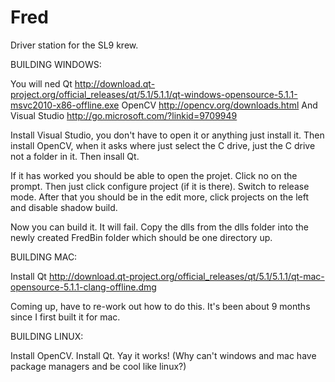 Fred
====

Driver station for the SL9 krew.


BUILDING WINDOWS: 

You will ned Qt http://download.qt-project.org/official_releases/qt/5.1/5.1.1/qt-windows-opensource-5.1.1-msvc2010-x86-offline.exe
OpenCV http://opencv.org/downloads.html
And Visual Studio http://go.microsoft.com/?linkid=9709949

Install Visual Studio, you don't have to open it or anything just install it.
Then install OpenCV, when it asks where just select the C drive, just the C drive not a folder in it.
Then insall Qt.

If it has worked you should be able to open the projet. Click no on the prompt.
Then just click configure project (if it is there).
Switch to release mode.
After that you should be in the edit more, click projects on the left and disable shadow build.

Now you can build it. It will fail. Copy the dlls from the dlls folder into the newly created 
FredBin folder which should be one directory up.

BUILDING MAC: 

Install Qt http://download.qt-project.org/official_releases/qt/5.1/5.1.1/qt-mac-opensource-5.1.1-clang-offline.dmg

Coming up, have to re-work out how to do this. It's been about 9 months since I first built it for mac.

BUILDING LINUX:

Install OpenCV.
Install Qt.
Yay it works! (Why can't windows and mac have package managers and be cool like linux?)

